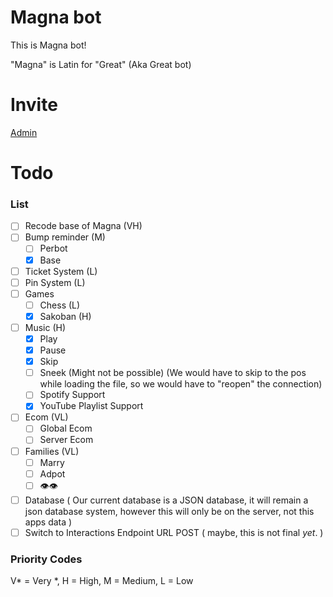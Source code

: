 # Magna bot

This is Magna bot!

"Magna" is Latin for "Great" (Aka Great bot)

# Invite

[Admin](https://discord.com/api/oauth2/authorize?client_id=793281470696652821&permissions=8&scope=bot%20applications.commands)

# Todo

### List

- [ ] Recode base of Magna (VH)
- [ ] Bump reminder (M)
  - [ ] Perbot
  - [x] Base
- [ ] Ticket System (L)
- [ ] Pin System (L)
- [ ] Games 
  - [ ] Chess (L)
  - [x] Sakoban (H)
- [ ] Music (H)
  - [x] Play
  - [x] Pause
  - [x] Skip
  - [ ] Sneek (Might not be possible) (We would have to skip to the pos while loading the file, so we would have to "reopen" the connection)
  - [ ] Spotify Support
  - [x] YouTube Playlist Support
- [ ] Ecom (VL)
  - [ ] Global Ecom
  - [ ] Server Ecom
- [ ] Families (VL)
  - [ ] Marry
  - [ ] Adpot
  - [ ] 👁️👁️
- [ ] Database ( Our current database is a JSON database, it will remain a json database system, however this will only be on the server, not this apps data )
- [ ] Switch to Interactions Endpoint URL POST ( maybe, this is not final *yet*. )
  
### Priority Codes

V* = Very *, H = High, M = Medium, L = Low
